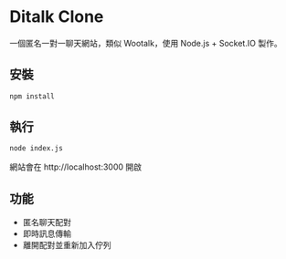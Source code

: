 # Ditalk Clone

一個匿名一對一聊天網站，類似 Wootalk，使用 Node.js + Socket.IO 製作。

## 安裝

```bash
npm install
```

## 執行

```bash
node index.js
```

網站會在 http://localhost:3000 開啟

## 功能

- 匿名聊天配對
- 即時訊息傳輸
- 離開配對並重新加入佇列
